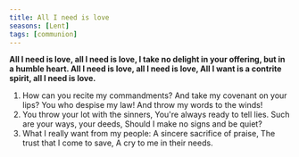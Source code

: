 ```yaml
---
title: All I need is love
seasons: [Lent]
tags: [communion]
---
```


**All I need is love, all I need is love,
I take no delight in your offering, but in a humble heart.
All I need is love, all I need is love,
All I want is a contrite spirit, all I need is love.**

1. How can you recite my commandments?
   And take my covenant on your lips?
   You who despise my law!
   And throw my words to the winds!
1. You throw your lot with the sinners,
   You're always ready to tell lies.
   Such are your ways, your deeds,
   Should I make no signs and be quiet?
1. What I really want from my people:
   A sincere sacrifice of praise,
   The trust that I come to save,
   A cry to me in their needs.
    